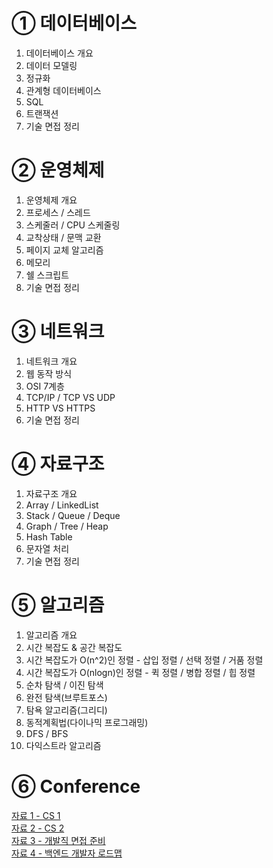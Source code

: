 # ① 데이터베이스
01. 데이터베이스 개요
02. 데이터 모델링
03. 정규화
04. 관계형 데이터베이스
05. SQL
06. 트랜잭션
07. 기술 면접 정리
#

# ② 운영체제
01. 운영체제 개요
02. 프로세스 / 스레드
03. 스케줄러 / CPU 스케줄링
04. 교착상태 / 문맥 교환
05. 페이지 교체 알고리즘
06. 메모리
07. 쉘 스크립트
08. 기술 면접 정리
#

# ③ 네트워크
01. 네트워크 개요
02. 웹 동작 방식
03. OSI 7계층
04. TCP/IP / TCP VS UDP
05. HTTP VS HTTPS
06. 기술 면접 정리
#

# ④ 자료구조
01. 자료구조 개요  
02. Array / LinkedList  
03. Stack / Queue / Deque  
04. Graph / Tree / Heap  
05. Hash Table
06. 문자열 처리  
07. 기술 면접 정리
#

# ⑤ 알고리즘
01. 알고리즘 개요
02. 시간 복잡도 & 공간 복잡도
03. 시간 복잡도가 O(n^2)인 정렬 - 삽입 정렬 / 선택 정렬 / 거품 정렬
04. 시간 복잡도가 O(nlogn)인 정렬 - 퀵 정렬 / 병합 정렬 / 힙 정렬
05. 순차 탐색 / 이진 탐색
06. 완전 탐색(브루트포스)
07. 탐욕 알고리즘(그리디)
08. 동적계획법(다이나믹 프로그래밍)
09. DFS / BFS
10. 다익스트라 알고리즘
#

# ⑥ Conference
[자료 1 - CS 1](https://github.com/JaeYeopHan/Interview_Question_for_Beginner)  
[자료 2 - CS 2](https://gyoogle.dev/blog/)  
[자료 3 - 개발직 면접 준비](https://www.notion.so/Guide-b0c0d2c343f24ba5bb274e21630117b2#f31d028355474f3eba3c3039755fc9ee)  
[자료 4 - 백엔드 개발자 로드맵](https://roadmap.sh/backend)  
